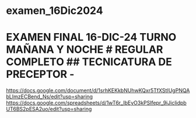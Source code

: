 # examen_16Dic2024
   # EXAMEN FINAL 16-DIC-24 TURNO MAÑANA Y NOCHE    # REGULAR COMPLETO    ## TECNICATURA DE PRECEPTOR        -
   

https://docs.google.com/document/d/1srhKEKkbNUhwKQxr5TfXStIUgPNQAbLImzECBend_Ns/edit?usp=sharing
https://docs.google.com/spreadsheets/d/1wT6r_IbEyO3kPSlfepr_9iJiclidpbUT6BS2pESA2uo/edit?usp=sharing
